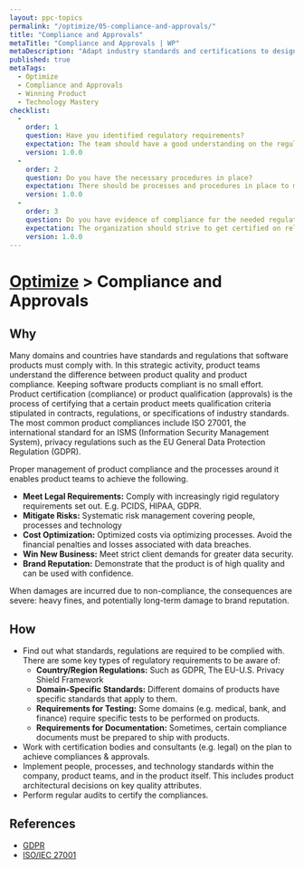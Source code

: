```yaml
---
layout: ppc-topics 
permalink: "/optimize/05-compliance-and-approvals/"
title: "Compliance and Approvals"
metaTitle: "Compliance and Approvals | WP"
metaDescription: "Adapt industry standards and certifications to design stronger, safer, more reliable products and get compliance approvals from relevant authorities and industry bodies (e.g: PCIDS, HIPAA, GDPR etc)."
published: true
metaTags:
  - Optimize
  - Compliance and Approvals
  - Winning Product
  - Technology Mastery
checklist: 
  -
    order: 1
    question: Have you identified regulatory requirements?
    expectation: The team should have a good understanding on the regulatory implications which governs the product domain. Seeking legal advice on these matters is recommended here.
    version: 1.0.0
  -
    order: 2
    question: Do you have the necessary procedures in place?
    expectation: There should be processes and procedures in place to make sure that the product covers the identified regulatory requirements. This could include additional automated security tests, data storage location validations, data at rest encryption procedures, etc...
    version: 1.0.0
  -
    order: 3
    question: Do you have evidence of compliance for the needed regulatory requirements?
    expectation: The organization should strive to get certified on relevant regulatory requirements such as ISO, etc... For those requirements where there is no specific certification, try to get a reputed audit organization to assess and confirm the conformity.
    version: 1.0.0
---
```

# [Optimize](../) > Compliance and Approvals

## Why
Many domains and countries have standards and regulations that software products must comply with. In this strategic activity, product teams understand the difference between product quality and product compliance. Keeping software products compliant is no small effort. Product certification (compliance) or product qualification (approvals) is the process of certifying that a certain product meets qualification criteria stipulated in contracts, regulations, or specifications of industry standards. The most common product compliances include ISO 27001, the international standard for an ISMS (Information Security Management System), privacy regulations such as the EU General Data Protection Regulation (GDPR).

Proper management of product compliance and the processes around it enables product teams to achieve the following.


- **Meet Legal Requirements:** Comply with increasingly rigid regulatory requirements set out. E.g. PCIDS, HIPAA, GDPR.
- **Mitigate Risks:** Systematic risk management covering people, processes and technology
- **Cost Optimization:** Optimized costs via optimizing processes. Avoid the financial penalties and losses associated with data breaches.
- **Win New Business:** Meet strict client demands for greater data security.
- **Brand Reputation:** Demonstrate that the product is of high quality and can be used with confidence.

When damages are incurred due to non-compliance, the consequences are severe: heavy fines, and potentially long-term damage to brand reputation.


## How

- Find out what standards, regulations are required to be complied with. There are some key types of regulatory requirements to be aware of:
    - **Country/Region Regulations:** Such as GDPR, The EU-U.S. Privacy Shield Framework
    - **Domain-Specific Standards:** Different domains of products have specific standards that apply to them.
    - **Requirements for Testing:** Some domains (e.g. medical, bank, and finance) require specific tests to be performed on products.
    - **Requirements for Documentation:** Sometimes, certain compliance documents must be prepared to ship with products.
- Work with certification bodies and consultants (e.g. legal) on the plan to achieve compliances & approvals.
- Implement people, processes, and technology standards within the company, product teams, and in the product itself. This includes product architectural decisions on key quality attributes.
- Perform regular audits to certify the compliances.



## References

- [GDPR](https://gdpr-info.eu/)
- [ISO/IEC 27001](https://en.wikipedia.org/wiki/ISO/IEC_27001)
